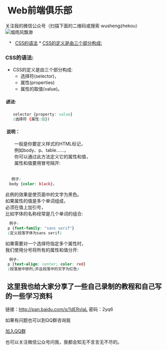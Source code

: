 #  Web前端俱乐部
关注我的微信公众号（扫描下面的二维码或搜索 wushengzhekou）  
![烟雨风飘渺](http://www.1990tu.com/i/20170616142631qqx.jpeg)

    *   [CSS的语法](#CSS的语法)
        *   [CSS的定义是由三个部分构成:](#CSS的定义是由三个部分构成:)

###   CSS的语法:  
*   CSS的定义是由三个部分构成:  
    *  选择符(selector)，  
    *  属性(properties)  
    *  属性的取值(value)。  
#####  语法:  
```css
　　selector {property: value}   
　　(选择符 {属性:值})
```
####  说明：
　　一般是你要定义样式的HTML标记，  
　　例如body、p、table……，  
　　你可以通过此方法定义它的属性和值，  
　　属性和值要用冒号隔开:  
　　
```css
 　例子:  
　body {color: black}， 
```
此例的效果是使页面中的文字为黑色。   
如果属性的值是多个单词组成，  
必须在值上加引号，  
比如字体的名称经常是几个单词的组合:   
```css
　例子:  
 p {font-family: "sans serif"}  
 (定义段落字体为sans serif)
```
如果需要对一个选择符指定多个属性时，   
我们使用分号将所有的属性和值分开:   
```css 
　例子:  
 p {text-align: center; color: red}  
 (段落居中排列;并且段落中的文字为红色)  
 ```
##  这里我也给大家分享了一些自己录制的教程和自己写的一些学习资料  
链接：http://pan.baidu.com/s/1dERvlaL 密码：2yq6  

如果有问题也可以到QQ群咨询我  

[加入QQ群](http://shang.qq.com/wpa/qunwpa?idkey=7778213778b4e241a0f361e0339e91195c30ea9bff36fa9e040be091b0f3ecd0)

也可以关注微信公众号问我，我都会知无不言言无不尽的。  

